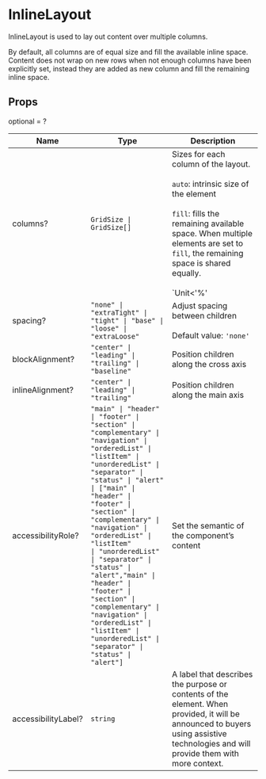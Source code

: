 # InlineLayout

InlineLayout is used to lay out content over multiple columns.

By default, all columns are of equal size and fill the available inline space.
Content does not wrap on new rows when not enough columns have been explicitly set,
instead they are added as new column and fill the remaining inline space.

## Props
optional = ?

| Name | Type | Description |
| --- | --- | --- |
| columns? | <code>GridSize &#124; GridSize[]</code> | Sizes for each column of the layout.<br /><br /> `auto`: intrinsic size of the element<br /><br />`fill`: fills the remaining available space. When multiple elements are set to `fill`, the remaining space is shared equally.<br /><br />`Unit&lt;'%' | 'fr'&gt;`: size in percentages `%` or fractions `fr`.<br /><br />`number`: size in pixels `px`.<br /><br /> - When the sum of the defined sizes is larger than the available space, elements will shrink to avoid overflow.<br /><br />- When the size of an element is not explicitly set, it will fill the remaining space available.<br /><br />- When only one size is set and outside of an array, all elements of the layout will take that size.<br /><br /> Default value: <code>'fill'</code> |
| spacing? | <code>"none" &#124; "extraTight" &#124; "tight" &#124; "base" &#124; "loose" &#124; "extraLoose"</code> | Adjust spacing between children<br /><br />Default value: <code>'none'</code> |
| blockAlignment? | <code>"center" &#124; "leading" &#124; "trailing" &#124; "baseline"</code> | Position children along the cross axis  |
| inlineAlignment? | <code>"center" &#124; "leading" &#124; "trailing"</code> | Position children along the main axis  |
| accessibilityRole? | <code>"main" &#124; "header" &#124; "footer" &#124; "section" &#124; "complementary" &#124; "navigation" &#124; "orderedList" &#124; "listItem" &#124; "unorderedList" &#124; "separator" &#124; "status" &#124; "alert" &#124; ["main" &#124; "header" &#124; "footer" &#124; "section" &#124; "complementary" &#124; "navigation" &#124; "orderedList" &#124; "listItem" &#124; "unorderedList" &#124; "separator" &#124; "status" &#124; "alert","main" &#124; "header" &#124; "footer" &#124; "section" &#124; "complementary" &#124; "navigation" &#124; "orderedList" &#124; "listItem" &#124; "unorderedList" &#124; "separator" &#124; "status" &#124; "alert"]</code> | Set the semantic of the component’s content  |
| accessibilityLabel? | <code>string</code> | A label that describes the purpose or contents of the element. When provided, it will be announced to buyers using assistive technologies and will provide them with more context.  |